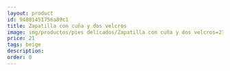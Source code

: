 ```yaml
---
layout: product
id: 94881451756a89c1
title: Zapatilla con cuña y dos velcros
image: img/productos/pies delicados/Zapatilla con cuña y dos velcros=21=beige.webp
price: 21
tags: beige
description: 
order: 0
---
```

